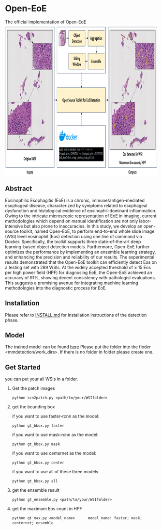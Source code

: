 # Open-EoE
The official implementation of Open-EoE
<img src='doc/overview.png' align="center" height="500px">

## Abstract
Eosinophilic Esophagitis (EoE) is a chronic, immune/antigen-mediated esophageal disease, characterized by symptoms related to esophageal dysfunction and histological evidence of eosinophil-dominant inflammation. Owing to the intricate microscopic representation of EoE in imaging, current methodologies which depend on manual identification are not only labor-intensive but also prone to inaccuracies. In this study, we develop an open-source toolkit, named Open-EoE, to perform end-to-end whole slide image (WSI) level eosinophil (Eos) detection using one line of command via Docker. Specifically, the toolkit supports three state-of-the-art deep learning-based object detection models. Furthermore, Open-EoE further optimizes the performance by implementing an ensemble learning strategy, and enhancing the precision and reliability of our results. The experimental results demonstrated that the Open-EoE toolkit can efficiently detect Eos on a testing set with 289 WSIs. At the widely accepted threshold of ≥ 15 Eos per high power field (HPF) for diagnosing EoE, the Open-EoE achieved an accuracy of 91%, showing decent consistency with pathologist evaluations. This suggests a promising avenue for integrating machine learning methodologies into the diagnostic process for EoE.

## Installation
Please refer to [INSTALL.md](doc/INSTALL.md) for installation instructions of the detection phase.

## Model
The trained model can be found [here](https://drive.google.com/drive/folders/1_rKfvtnVKZWWacE3peFIzr3EQx2JQyF-?usp=drive_link)
Please put the folder into the floder <mmdetection/work_dirs>. If there is no folder in folder <mmdetection> please create one.

## Get Started
you can put your all WSIs in a folder.
1. Get the patch images
   
   ~~~
   python scn2patch.py <path/to/your/WSIfolder>
   ~~~
   
2. get the bounding box
      
   if you want to use faster-rcnn as the model:
   
   ~~~
   python gt_bbox.py faster
   ~~~
   
   if you want to use mask-rcnn as the model:
   
   ~~~   
   python gt_bbox.py mask
   ~~~
   if you want to use centernet as the model:
   
   ~~~   
   python gt_bbox.py center   
   ~~~
   if you want to use all of these three models:
   
   ~~~ 
   python gt_bbox.py all
   ~~~
3. get the ensemble result

   ~~~
   python gt_ensemble.py <path/to/your/WSIfolder>
   ~~~
4. get the maximum Eos count in HPF

   ~~~
   python gt_max.py <model_name>      model_name: faster; mask; centernet; ensemble
   ~~~


